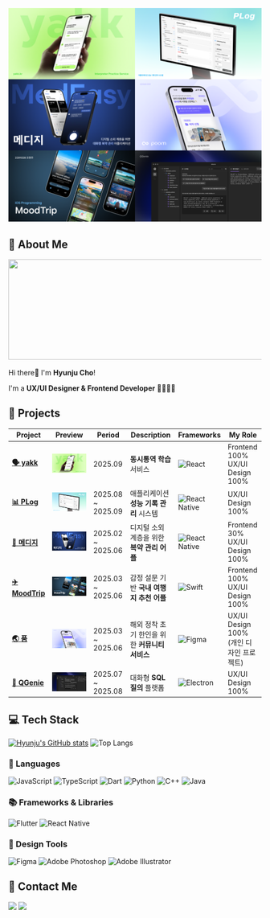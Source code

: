 ![Cover](docs/cover.png)
## 💫 About Me
<a href="https://www.gitanimals.org/en_US?utm_medium=image&utm_source=hyynjju&utm_content=line">
  <img
    src="https://render.gitanimals.org/lines/hyynjju?pet-id=646877318188624231"
    width="600"
    height="200"
  />
</a>
  

Hi there👋 I'm **Hyunju Cho**!

I'm a **UX/UI Designer & Frontend Developer** 👩🏻‍💻💭

## 🚀 Projects

| Project | Preview | Period | Description | Frameworks | My Role |
|---------|---------|--------|-------------|------------|---------|
| [**🗣️ yakk**](https://github.com/yakk-kr/yakk) | ![yakk](docs/yakk.png) | 2025.09 | **동시통역 학습** 서비스 | ![React](https://img.shields.io/badge/React-20232A?style=flat-square&logo=react&logoColor=61DAFB) | Frontend 100%<br>UX/UI Design 100% |
| [**📊 PLog**](https://github.com/team-Plog) | ![PLog](docs/plog.png) | 2025.08 ~ 2025.09 | 애플리케이션 **성능 기록 관리** 시스템 | ![React Native](https://img.shields.io/badge/React%20Native-20232A?style=flat-square&logo=react&logoColor=61DAFB) | UX/UI Design 100% |
| [**💊 메디지**](https://github.com/team-medeasy) | ![MedEasy](docs/medeasy.png) | 2025.02 ~ 2025.06 | 디지털 소외 계층을 위한 **복약 관리 어플** | ![React Native](https://img.shields.io/badge/React%20Native-20232A?style=flat-square&logo=react&logoColor=61DAFB) | Frontend 30%<br>UX/UI Design 100% |
| [**✈️ MoodTrip**](https://github.com/hyynjju/MoodTrip) | ![MoodTrip](docs/moodtrip.png) | 2025.03 ~ 2025.06 | 감정 설문 기반 **국내 여행지 추천 어플** | ![Swift](https://img.shields.io/badge/Swift-FA7343?style=flat-square&logo=swift&logoColor=white) | Frontend 100%<br>UX/UI Design 100% |
| [**🌏 품**](https://www.figma.com/design/AcciIrsdLuedTcOn94sB6x/Poom---UX-UI-Design?node-id=0-1&t=KK93oH5BGJklErkE-1) | ![Poom](docs/poom.png) | 2025.03 ~ 2025.06 | 해외 정착 초기 한인을 위한 **커뮤니티 서비스** | ![Figma](https://img.shields.io/badge/Figma-F24E1E?style=flat-square&logo=figma&logoColor=white) | UX/UI Design 100%<br>(개인 디자인 프로젝트) |
| [**📶 QGenie**](https://github.com/Queryus) | ![QGenie](docs/qgenie.png) | 2025.07 ~ 2025.08 | 대화형 **SQL 질의** 플랫폼 | ![Electron](https://img.shields.io/badge/Electron-47848F?style=flat-square&logo=electron&logoColor=white) | UX/UI Design 100% |

## 💻 Tech Stack

[![Hyunju's GitHub stats](https://github-readme-stats.vercel.app/api?username=hyynjju&hide=stars,contribs=true&show_icons=true&&theme=prussian
)](https://github.com/hyynjju/github-readme-stats)
![Top Langs](https://github-readme-stats.vercel.app/api/top-langs/?username=hyynjju&layout=compact&&theme=prussian)

### 📝 Languages

![JavaScript](https://img.shields.io/badge/JavaScript-F7DF1E?style=for-the-badge&logo=javascript&logoColor=black)
![TypeScript](https://img.shields.io/badge/TypeScript-3178C6?style=for-the-badge&logo=typescript&logoColor=white)
![Dart](https://img.shields.io/badge/Dart-0175C2?style=for-the-badge&logo=dart&logoColor=white)
![Python](https://img.shields.io/badge/Python-3776AB?style=for-the-badge&logo=python&logoColor=white)
![C++](https://img.shields.io/badge/C%2B%2B-00599C?style=for-the-badge&logo=c%2B%2B&logoColor=white)
![Java](https://img.shields.io/badge/Java-007396?style=for-the-badge&logo=java&logoColor=white)

### 📚 Frameworks & Libraries

![Flutter](https://img.shields.io/badge/Flutter-02569B?style=for-the-badge&logo=flutter&logoColor=white)
![React Native](https://img.shields.io/badge/React_Native-61DAFB?style=for-the-badge&logo=react&logoColor=white)

### 🎨 Design Tools

![Figma](https://img.shields.io/badge/Figma-F2F2F2?style=for-the-badge&logo=figma&logoColor=black)
![Adobe Photoshop](https://img.shields.io/badge/Adobe_Photoshop-31A8FF?style=for-the-badge&logo=adobe-photoshop&logoColor=white)
![Adobe Illustrator](https://img.shields.io/badge/Adobe_Illustrator-FF7014?style=for-the-badge&logo=adobe-illustrator&logoColor=white)

## 📮 Contact Me

<a href="https://www.instagram.com/hyynjju/"><img src="https://img.shields.io/badge/Instagram-%23E4405F?style=for-the-badge&logo=instagram&logoColor=white"/></a> 
<a href="mailto:hyynjju@gmail.com"><img src="https://img.shields.io/badge/Gmail-D14836?style=for-the-badge&logo=gmail&logoColor=white"/></a>
